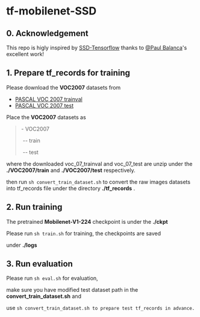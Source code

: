 # tf-mobilenet-SSD

## 0. Acknowledgement

This repo is higly inspired by [SSD-Tensorflow](https://github.com/balancap/SSD-Tensorflow) thanks to [@Paul Balanca](https://github.com/balancap)'s excellent work!



## 1. Prepare tf_records for training

Please download the **VOC2007** datasets from

- [PASCAL VOC 2007 trainval](http://host.robots.ox.ac.uk/pascal/VOC/voc2007/VOCtrainval_06-Nov-2007.tar)
- [PASCAL VOC 2007 test](http://host.robots.ox.ac.uk/pascal/VOC/voc2007/VOCtest_06-Nov-2007.tar)



Place the **VOC2007** datasets as

> \- VOC2007
>
> ​    -- train
>
> ​    -- test

where the downloaded voc_07_trainval and voc_07_test are unzip under the **./VOC2007/train** and **./VOC2007/test** respectively.

then run `sh convert_train_dataset.sh` to convert the raw images datasets into tf_records file under the directory **./tf_records** .

## 2. Run training

The pretrained **Mobilenet-V1-224** checkpoint is under the **./ckpt**

Please run `sh train.sh` for training, the checkpoints are saved

under **./logs**

## 3. Run evaluation

Please run `sh eval.sh` for evaluation, 

make sure you have modified test dataset path in the **convert_train_dataset.sh** and 

use `sh convert_train_dataset.sh to prepare test tf_records in advance.`



